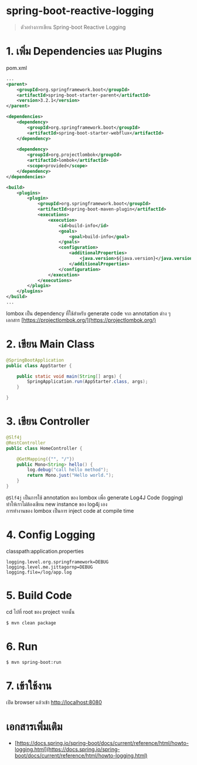 # spring-boot-reactive-logging

> ตัวอย่างการเขียน Spring-boot Reactive Logging 

# 1. เพิ่ม Dependencies และ Plugins

pom.xml 
``` xml
...
<parent>
    <groupId>org.springframework.boot</groupId>
    <artifactId>spring-boot-starter-parent</artifactId>
    <version>3.2.1</version>
</parent>

<dependencies>
    <dependency>
        <groupId>org.springframework.boot</groupId>
        <artifactId>spring-boot-starter-webflux</artifactId>
    </dependency>
    
    <dependency>
        <groupId>org.projectlombok</groupId>
        <artifactId>lombok</artifactId>
        <scope>provided</scope>
    </dependency>
</dependencies>

<build>
    <plugins>
        <plugin>
            <groupId>org.springframework.boot</groupId>
            <artifactId>spring-boot-maven-plugin</artifactId>
            <executions>        
                <execution>            
                    <id>build-info</id>            
                    <goals>                
                        <goal>build-info</goal>            
                    </goals>        
                    <configuration>                
                        <additionalProperties>                    
                            <java.version>${java.version}</java.version>                                   
                        </additionalProperties>            
                    </configuration>        
                </execution>    
            </executions>
        </plugin>
    </plugins>
</build>
...
```

lombox เป็น dependency ที่ใช้สำหรับ generate code จาก annotation ต่าง ๆ   
เอกสาร [https://projectlombok.org/](https://projectlombok.org/)  

# 2. เขียน Main Class 

``` java
@SpringBootApplication
public class AppStarter {

    public static void main(String[] args) {
        SpringApplication.run(AppStarter.class, args);
    }

}
```

# 3. เขียน Controller
``` java
@Slf4j
@RestController
public class HomeController {

    @GetMapping({"", "/"})
    public Mono<String> hello() {
        log.debug("call hello method");
        return Mono.just("Hello world.");
    }
}
```

`@Slf4j` เป็นการใช้ annotation ของ lombox เพื่อ generate Log4J Code (logging)   
ทำให้เราไม่ต้องเขียน new instance ของ log4j เอง  
การทำงานของ lombox เป็นการ inject code at compile time  

# 4. Config Logging

classpath:application.properties 
``` properties 
logging.level.org.springframework=DEBUG
logging.level.me.jittagornp=DEBUG
logging.file=/log/app.log
```
# 5. Build Code 
cd ไปที่ root ของ project จากนั้น  
``` sh
$ mvn clean package 
```

# 6. Run 
``` sh 
$ mvn spring-boot:run
```

# 7. เข้าใช้งาน

เปิด browser แล้วเข้า [http://localhost:8080](http://localhost:8080)


# เอกสารเพิ่มเติม 
- [https://docs.spring.io/spring-boot/docs/current/reference/html/howto-logging.html](https://docs.spring.io/spring-boot/docs/current/reference/html/howto-logging.html)  
